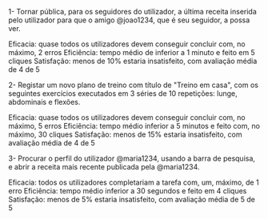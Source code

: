 1- Tornar pública, para os seguidores do utilizador, a última receita inserida pelo utilizador 
	para que o amigo @joao1234, que é seu seguidor, a possa ver. 

Eficacia: quase todos os utilizadores devem conseguir concluir com, no máximo, 2 erros 
Eficiência: tempo médio de inferior a 1 minuto e feito em 5 cliques
Satisfação: menos de 10% estaria insatisfeito, com avaliação média de 4 de 5

2- Registar um novo plano de treino com título de "Treino em casa", com os seguintes 
	exercícios executados em 3 séries de 10 repetições: lunge, abdominais e flexões.

Eficacia: quase todos os utilizadores devem conseguir concluir com, no máximo, 5 erros
Eficiência: tempo médio inferior a 5 minutos e feito com, no máximo, 30 cliques
Satisfação: menos de 15% estaria insatisfeito, com avaliação média de 4 de 5

3- Procurar o perfil do utilizador @maria1234, usando a barra de pesquisa, e abrir a receita mais recente
	publicada pela @maria1234.

Eficacia: todos os utilizadores completariam a tarefa com, um, máximo, de 1 erro
Eficiência: tempo médio inferior a 30 segundos e feito em 4 cliques
Satisfação: menos de 5% estaria insatisfeito, com avaliação média de 5 de 5 